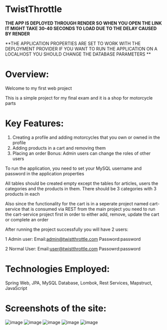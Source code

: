 # TwistThrottle


**THE APP IS DEPLOYED THROUGH RENDER SO WHEN YOU OPEN THE LINK IT MIGHT TAKE 30-40 SECONDS TO LOAD DUE TO THE DELAY CAUSED BY RENDER**

**THE APPLICATION PROPERTIES ARE SET TO WORK WITH THE DEPLOYMENT PROVIDER IF YOU WANT TO RUN THE APPLICATION ON A LOCALHOST YOU SHOULD CHANGE THE DATABASE PARAMETERS **

# **Overview:**
Welcome to my first web project 

This is a simple project for my final exam and it is a shop for motorcycle parts
# **Key Features:**
1. Creating a profile and adding motorcycles that you own or owned in the profile
2. Adding products in a cart and removing them
3. Placing an order 
Bonus: Admin users can change the roles of other users

To run the application, you need to set your MySQL username and password in the application properties

All tables should be created empty except the tables for articles, users the categories and the products in them. There should be 3 categories with 3 products in each

Also since the functionality for the cart is in a seperate project named cart-service that is consumed via REST from the main project you need to run the cart-service project first in order to either add, remove, update the cart or complete an order

After running the project successfully you will have 2 users:

1 Admin user:
Email:admin@twistthrottle.com
Password:password

2 Normal User:
Email:user@twistthrottle.com
Passowrd:password

# **Technologies Employed:**
Spring Web, JPA, MySQL Database, Lombok, Rest Services, Mapstruct, JavaScript
# **Screenshots of the site:**
![image](https://github.com/user-attachments/assets/73379d87-4504-4c6d-870f-262cb0eb4103)
![image](https://github.com/user-attachments/assets/b9080a3f-2944-4540-bc54-10ebd205ef10)
![image](https://github.com/user-attachments/assets/03dd4919-2f87-4342-aed2-c778bb9c0546)
![image](https://github.com/user-attachments/assets/bf87cfce-96a7-4641-87e6-16b613e1acf9)
![image](https://github.com/user-attachments/assets/6a0918e6-d7cf-41ac-ba7a-2f9398df3b43)

